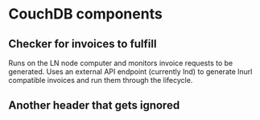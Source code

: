 # CouchDB components

## Checker for invoices to fulfill

Runs on the LN node computer and monitors invoice requests to be generated. Uses an external API endpoint
(currently lnd) to generate lnurl compatible invoices and run them through the lifecycle.

## Another header that gets ignored <!-- {docsify-ignore} -->
